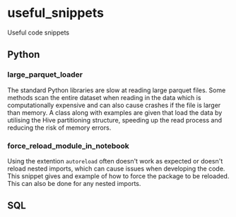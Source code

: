 # useful_snippets
Useful code snippets

## Python
### large_parquet_loader
The standard Python libraries are slow at reading large parquet files. Some methods scan the entire dataset when reading in the data which is computationally expensive and can also cause crashes if the file is larger than memory. A class along with examples are given that load the data by utilising the Hive partitioning structure, speeding up the read process and reducing the risk of memory errors.

### force_reload_module_in_notebook
Using the extention `autoreload` often doesn't work as expected or doesn't reload nested imports, which can cause issues when developing the code. This snippet gives and example of how to force the package to be reloaded. This can also be done for any nested imports.

## SQL